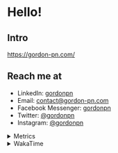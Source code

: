 # Hello!

## Intro

<https://gordon-pn.com/>

## Reach me at

- LinkedIn: [gordonpn](https://www.linkedin.com/in/gordonpn/)
- Email: [contact@gordon-pn.com](mailto:contact@gordon-pn.com)
- Facebook Messenger: [gordonpn](https://www.messenger.com/t/Gordonpn)
- Twitter: [@gordonpn](https://twitter.com/Gordonpn)
- Instagram: [@gordonpn](https://www.instagram.com/gordonpn/)

<details>
  <summary>Metrics</summary>

  <img align="center" src="https://github.com/gordonpn/gordonpn/blob/master/github-metrics.svg" alt="GitHub Metrics">

</details>

<details>
  <summary>WakaTime</summary>

  <!--START_SECTION:waka-->
📊 **This Week I Spent My Time On** 

```text
💬 Programming Languages: 
Other                    15 hrs 33 mins      ███████░░░░░░░░░░░░░░░░░░   27.10 % 
Java                     14 hrs 14 mins      ██████░░░░░░░░░░░░░░░░░░░   24.81 % 
XML                      9 hrs 52 mins       ████░░░░░░░░░░░░░░░░░░░░░   17.19 % 
Brazil Dependency Config 7 hrs 54 mins       ███░░░░░░░░░░░░░░░░░░░░░░   13.77 % 
Bash                     5 hrs 34 mins       ██░░░░░░░░░░░░░░░░░░░░░░░   09.70 % 

🔥 Editors: 
Chrome                   36 hrs 57 mins      ████████████████░░░░░░░░░   64.39 % 
iTerm2                   8 hrs 19 mins       ████░░░░░░░░░░░░░░░░░░░░░   14.50 % 
IntelliJ IDEA            5 hrs 33 mins       ██░░░░░░░░░░░░░░░░░░░░░░░   09.69 % 
Slack                    3 hrs 12 mins       █░░░░░░░░░░░░░░░░░░░░░░░░   05.59 % 
Messages                 55 mins             ░░░░░░░░░░░░░░░░░░░░░░░░░   01.61 % 
```


 Last Updated on 12/03/2025 16:28:31 UTC
<!--END_SECTION:waka-->
</details>

